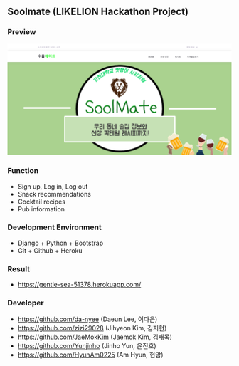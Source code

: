 ## Soolmate (LIKELION Hackathon Project)
### Preview
![soolmate_main](./img/soolmate.PNG)

### Function
- Sign up, Log in, Log out
- Snack recommendations
- Cocktail recipes
- Pub information

### Development Environment
- Django + Python + Bootstrap
- Git + Github + Heroku

### Result
- https://gentle-sea-51378.herokuapp.com/

### Developer
- https://github.com/da-nyee (Daeun Lee, 이다은)
- https://github.com/zizi29028 (Jihyeon Kim, 김지현)
- https://github.com/JaeMokKim (Jaemok Kim, 김재목)
- https://github.com/Yunjinho (Jinho Yun, 윤진호)
- https://github.com/HyunAm0225 (Am Hyun, 현암)